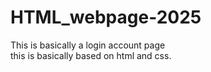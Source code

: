 # HTML_webpage-2025
This is basically a login account page
  <br>
  this is basically based on html and css.
